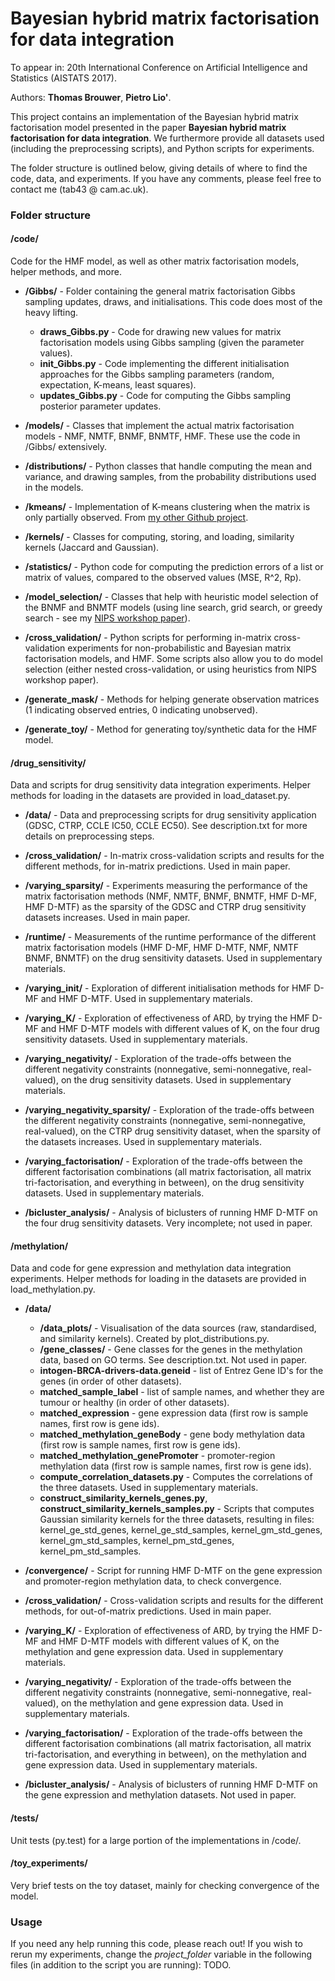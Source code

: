 # Bayesian hybrid matrix factorisation for data integration

To appear in: 20th International Conference on Artificial Intelligence and Statistics (AISTATS 2017).

Authors: **Thomas Brouwer**, **Pietro Lio'**.

This project contains an implementation of the Bayesian hybrid matrix factorisation model presented in the paper **Bayesian hybrid matrix factorisation for data integration**. We furthermore provide all datasets used (including the preprocessing scripts), and Python scripts for experiments.

The folder structure is outlined below, giving details of where to find the code, data, and experiments. If you have any comments, please feel free to contact me (tab43 @ cam.ac.uk).


### Folder structure


#### /code/
Code for the HMF model, as well as other matrix factorisation models, helper methods, and more.
- **/Gibbs/** - Folder containing the general matrix factorisation Gibbs sampling updates, draws, and initialisations. This code does most of the heavy lifting.

  - **draws_Gibbs.py** - Code for drawing new values for matrix factorisation models using Gibbs sampling (given the parameter values).
  - **init_Gibbs.py** - Code implementing the different initialisation approaches for the Gibbs sampling parameters (random, expectation, K-means, least squares).
  - **updates_Gibbs.py** - Code for computing the Gibbs sampling posterior parameter updates.

- **/models/** - Classes that implement the actual matrix factorisation models - NMF, NMTF, BNMF, BNMTF, HMF. These use the code in /Gibbs/ extensively.

- **/distributions/** - Python classes that handle computing the mean and variance, and drawing samples, from the probability distributions used in the models.

- **/kmeans/** - Implementation of K-means clustering when the matrix is only partially observed. From [my other Github project](https://github.com/ThomasBrouwer/kmeans_missing).

- **/kernels/** - Classes for computing, storing, and loading, similarity kernels (Jaccard and Gaussian).

- **/statistics/** - Python code for computing the prediction errors of a list or matrix of values, compared to the observed values (MSE, R^2, Rp).

- **/model_selection/** - Classes that help with heuristic model selection of the BNMF and BNMTF models (using line search, grid search, or greedy search - see my [NIPS workshop paper](http://arxiv.org/abs/1610.08127)).

- **/cross_validation/** - Python scripts for performing in-matrix cross-validation experiments for non-probabilistic and Bayesian matrix factorisation models, and HMF. Some scripts also allow you to do model selection (either nested cross-validation, or using heuristics from NIPS workshop paper).

- **/generate_mask/** - Methods for helping generate observation matrices (1 indicating observed entries, 0 indicating unobserved).

- **/generate_toy/** - Method for generating toy/synthetic data for the HMF model.


#### /drug_sensitivity/
Data and scripts for drug sensitivity data integration experiments. Helper methods for loading in the datasets are provided in load_dataset.py.

- **/data/** - Data and preprocessing scripts for drug sensitivity application (GDSC, CTRP, CCLE IC50, CCLE EC50). See description.txt for more details on preprocessing steps.

- **/cross_validation/** - In-matrix cross-validation scripts and results for the different methods, for in-matrix predictions. Used in main paper.

- **/varying_sparsity/** - Experiments measuring the performance of the matrix factorisation methods (NMF, NMTF, BNMF, BNMTF, HMF D-MF, HMF D-MTF) as the sparsity of the GDSC and CTRP drug sensitivity datasets increases. Used in main paper.

- **/runtime/** - Measurements of the runtime performance of the different matrix factorisation models (HMF D-MF, HMF D-MTF, NMF, NMTF BNMF, BNMTF) on the drug sensitivity datasets. Used in supplementary materials.

- **/varying_init/** - Exploration of different initialisation methods for HMF D-MF and HMF D-MTF. Used in supplementary materials.

- **/varying_K/** - Exploration of effectiveness of ARD, by trying the HMF D-MF and HMF D-MTF models with different values of K, on the four drug sensitivity datasets. Used in supplementary materials.

- **/varying_negativity/** - Exploration of the trade-offs between the different negativity constraints (nonnegative, semi-nonnegative, real-valued), on the drug sensitivity datasets. Used in supplementary materials.

- **/varying_negativity_sparsity/** - Exploration of the trade-offs between the different negativity constraints (nonnegative, semi-nonnegative, real-valued), on the CTRP drug sensitivity dataset, when the sparsity of the datasets increases. Used in supplementary materials.

- **/varying_factorisation/** - Exploration of the trade-offs between the different factorisation combinations (all matrix factorisation, all matrix tri-factorisation, and everything in between), on the drug sensitivity datasets. Used in supplementary materials.

- **/bicluster_analysis/** - Analysis of biclusters of running HMF D-MTF on the four drug sensitivity datasets. Very incomplete; not used in paper.


#### /methylation/
Data and code for gene expression and methylation data integration experiments. Helper methods for loading in the datasets are provided in load_methylation.py.

- **/data/**
  - **/data_plots/** - Visualisation of the data sources (raw, standardised, and similarity kernels). Created by plot_distributions.py.
  - **/gene_classes/** - Gene classes for the genes in the methylation data, based on GO terms. See description.txt. Not used in paper.
  - **intogen-BRCA-drivers-data.geneid** - list of Entrez Gene ID's for the genes (in order of other datasets).
  - **matched_sample_label** - list of sample names, and whether they are tumour or healthy (in order of other datasets).
  - **matched_expression** - gene expression data (first row is sample names, first row is gene ids).
  - **matched_methylation_geneBody** - gene body methylation data (first row is sample names, first row is gene ids).
  - **matched_methylation_genePromoter** - promoter-region methylation data (first row is sample names, first row is gene ids).
  - **compute_correlation_datasets.py** - Computes the correlations of the three datasets. Used in supplementary materials.
  - **construct_similarity_kernels_genes.py**, **construct_similarity_kernels_samples.py** - Scripts that computes Gaussian similarity kernels for the three datasets, resulting in files: kernel_ge_std_genes, kernel_ge_std_samples, kernel_gm_std_genes, kernel_gm_std_samples, kernel_pm_std_genes, kernel_pm_std_samples.

- **/convergence/** - Script for running HMF D-MTF on the gene expression and promoter-region methylation data, to check convergence.

- **/cross_validation/** - Cross-validation scripts and results for the different methods, for out-of-matrix predictions. Used in main paper.

- **/varying_K/** - Exploration of effectiveness of ARD, by trying the HMF D-MF and HMF D-MTF models with different values of K, on the methylation and gene expression data. Used in supplementary materials.

- **/varying_negativity/** - Exploration of the trade-offs between the different negativity constraints (nonnegative, semi-nonnegative, real-valued), on the methylation and gene expression data. Used in supplementary materials.

- **/varying_factorisation/** - Exploration of the trade-offs between the different factorisation combinations (all matrix factorisation, all matrix tri-factorisation, and everything in between), on the methylation and gene expression data. Used in supplementary materials.

- **/bicluster_analysis/** - Analysis of biclusters of running HMF D-MTF on the gene expression and methylation datasets. Not used in paper.


#### /tests/
Unit tests (py.test) for a large portion of the implementations in /code/.


#### /toy_experiments/
Very brief tests on the toy dataset, mainly for checking convergence of the model.


### Usage
If you need any help running this code, please reach out!
If you wish to rerun my experiments, change the *project_folder* variable in the following files (in addition to the script you are running): TODO.
